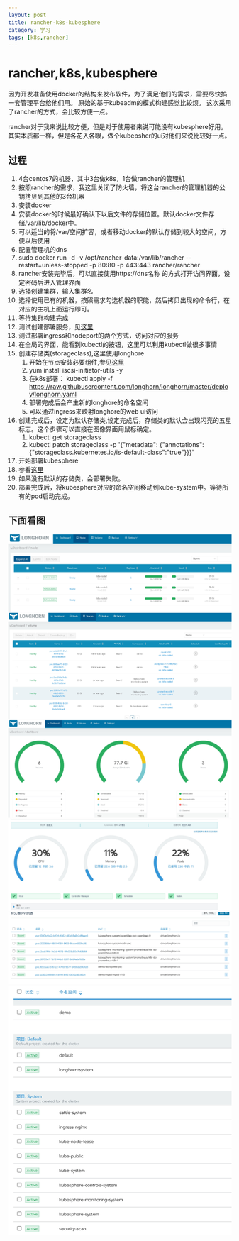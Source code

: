 ```yaml
---
layout: post
title: rancher-k8s-kubesphere
category: 学习
tags: [k8s,rancher]
---
```


# rancher,k8s,kubesphere

因为开发准备使用docker的结构来发布软件，为了满足他们的需求，需要尽快搞一套管理平台给他们用。
原始的基于kubeadm的模式构建感觉比较烦。
这次采用了rancher的方式，会比较方便一点。

rancher对于我来说比较方便，但是对于使用者来说可能没有kubesphere好用。其实本质都一样，但是各花入各眼，做个kubepsher的ui对他们来说比较好一点。

## 过程
1. 4台centos7的机器，其中3台做k8s，1台做rancher的管理机
2. 按照rancher的需求，我这里关闭了防火墙，将这台rancher的管理机器的公钥拷贝到其他的3台机器
3. 安装docker
4. 安装docker的时候最好确认下以后文件的存储位置。默认docker文件存储/var/lib/docker中。
5. 可以适当的将/var/空间扩容，或者移动docker的默认存储到较大的空间，方便以后使用
6. 配置管理机的dns
7. sudo docker run -d -v /opt/rancher-data:/var/lib/rancher --restart=unless-stopped -p 80:80 -p 443:443 rancher/rancher
8. rancher安装完毕后，可以直接使用https://dns名称 的方式打开访问界面，设定密码后进入管理界面
9. 选择创建集群，输入集群名
10. 选择使用已有的机器，按照需求勾选机器的职能，然后拷贝出现的命令行，在对应的主机上面运行即可。
11. 等待集群构建完成
12. 测试创建部署服务，见[这里](https://rancher.com/docs/rancher/v2.x/en/quick-start-guide/workload/)
13. 测试部署ingress和nodeport的两个方式，访问对应的服务
14. 在全局的界面，能看到kubectl的按钮，这里可以利用kubectl做很多事情
15. 创建存储类(storageclass),这里使用longhore
    1.  开始在节点安装必要组件,参见[这里](https://longhorn.io/docs/1.0.2/deploy/install/#installing-open-iscsi)
    2.  yum install iscsi-initiator-utils -y
    3.  在k8s部署： kubectl apply -f https://raw.githubusercontent.com/longhorn/longhorn/master/deploy/longhorn.yaml
    4. 部署完成后会产生新的longhore的命名空间
    5. 可以通过ingress来映射longhore的web ui访问
16. 创建完成后，设定为默认存储类,设定完成后，存储类的默认会出现闪亮的五星标志。这个步骤可以直接在图像界面用鼠标确定。
    1.  kubectl get storageclass
    2.  kubectl patch storageclass <storage-class-name> -p '{"metadata": {"annotations":{"storageclass.kubernetes.io/is-default-class":"true"}}}'
17. 开始部署kubesphere
18. 参看[这里](https://kubesphere.io/docs/quick-start/minimal-kubesphere-on-k8s/)
19. 如果没有默认的存储类，会部署失败。
20. 部署完成后，将kubesphere对应的命名空间移动到kube-system中。等待所有的pod启动完成。


## 下面看图
![longhore](/images/tupian/longhore.jpg)
![longhore2](/images/tupian/longhore2.jpg)
![longhore3](/images/tupian/longhore3.jpg)
![rancher0](/images/tupian/rancher0.jpg)
![rancher1](/images/tupian/rancher1.jpg)
![rancher2](/images/tupian/rancher2.jpg)